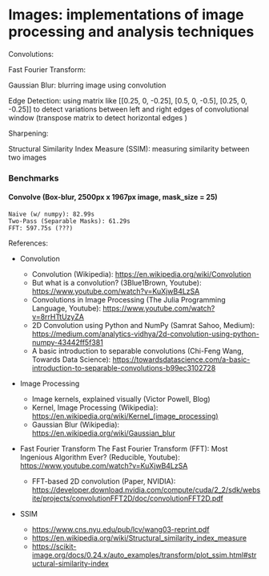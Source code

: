 # Images: implementations of image processing and analysis techniques

Convolutions:

Fast Fourier Transform:

Gaussian Blur: blurring image using convolution

Edge Detection: using matrix like [[0.25, 0, -0.25], [0.5, 0, -0.5], [0.25, 0, -0.25]] to detect variations between left and right edges of convolutional window (transpose matrix to detect horizontal edges )

Sharpening: 

Structural Similarity Index Measure (SSIM): measuring similarity between two images

### Benchmarks
#### Convolve (Box-blur, 2500px x 1967px image, mask_size = 25)

    Naive (w/ numpy): 82.99s  
    Two-Pass (Separable Masks): 61.29s
    FFT: 597.75s (???)

References:

- Convolution
    - Convolution (Wikipedia): https://en.wikipedia.org/wiki/Convolution
    - But what is a convolution? (3Blue1Brown, Youtube): https://www.youtube.com/watch?v=KuXjwB4LzSA
    - Convolutions in Image Processing (The Julia Programming Language, Youtube): https://www.youtube.com/watch?v=8rrHTtUzyZA
    - 2D Convolution using Python and NumPy (Samrat Sahoo, Medium): https://medium.com/analytics-vidhya/2d-convolution-using-python-numpy-43442ff5f381
    - A basic introduction to separable convolutions (Chi-Feng Wang, Towards Data Science): https://towardsdatascience.com/a-basic-introduction-to-separable-convolutions-b99ec3102728

- Image Processing
    - Image kernels, explained visually (Victor Powell, Blog)
    - Kernel, Image Processing (Wikipedia): https://en.wikipedia.org/wiki/Kernel_(image_processing) 
    - Gaussian Blur (Wikipedia): https://en.wikipedia.org/wiki/Gaussian_blur

- Fast Fourier Transform
    The Fast Fourier Transform (FFT): Most Ingenious Algorithm Ever? (Reducible, Youtube): https://www.youtube.com/watch?v=KuXjwB4LzSA
    - FFT-based 2D convolution (Paper, NVIDIA): https://developer.download.nvidia.com/compute/cuda/2_2/sdk/website/projects/convolutionFFT2D/doc/convolutionFFT2D.pdf

- SSIM
    - https://www.cns.nyu.edu/pub/lcv/wang03-reprint.pdf
    - https://en.wikipedia.org/wiki/Structural_similarity_index_measure
    - https://scikit-image.org/docs/0.24.x/auto_examples/transform/plot_ssim.html#structural-similarity-index